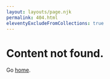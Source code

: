 ```yaml
---
layout: layouts/page.njk
permalink: 404.html
eleventyExcludeFromCollections: true
---
```


# Content not found.

Go <a href="{{ '/' | url }}">home</a>.